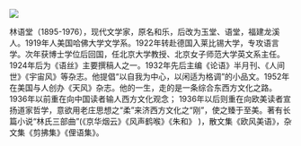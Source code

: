 ![](https://s2.loli.net/2022/08/12/2EajxlcPbe5ghZ1.png)

林语堂（1895-1976），现代文学家，原名和乐，后改为玉堂、语堂，福建龙溪人。1919年人美国哈佛大学文学系。1922年转赴德国入莱比锡大学，专攻语言学。次年获博士学位后回国，任北京大学教授、北京女子师范大学英文系主任。1924年后为《语丝》主要撰稿人之一。1932年先后主编《论语》半月刊、《人间世》《宇宙风》等杂志。他提倡“以自我为中心，以闲适为格调”的小品文。1952年在美国与人创办《天风》杂志。他的一生，走的是一条综合东西方文化之路。1936年以前重在向中国读者输人西方文化观念； 1936年以后则重在向欧美读者宣扬道家哲学，意欲用老庄思想之“柔”来济西方文化之“刚”，使之臻于至美。著有长篇小说“林氏三部曲”(《京华烟云》《风声鹤喉》《朱和》 )，散文集《欧风美语》，杂文集《剪拂集》《俚语集》。